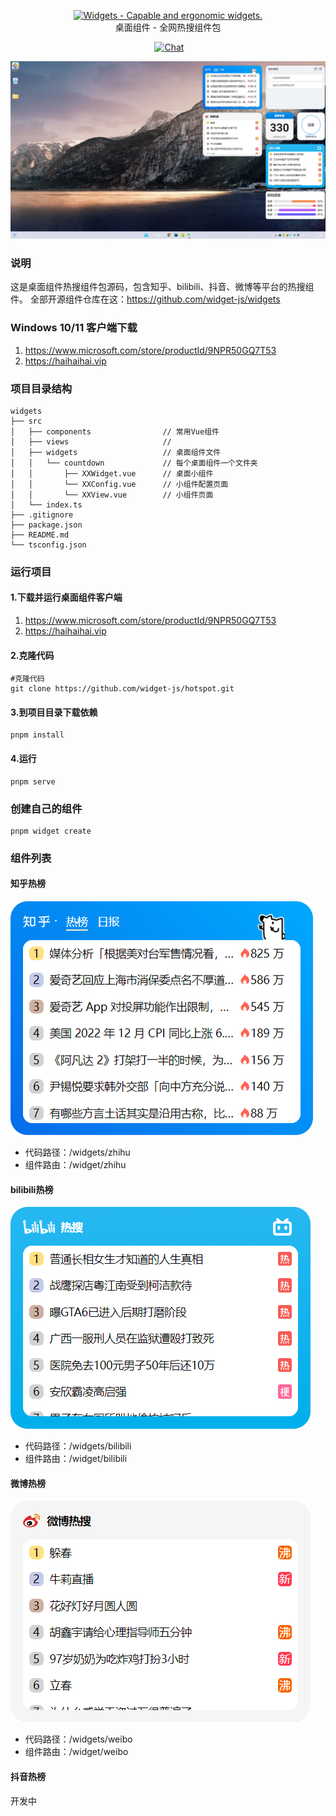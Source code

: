 <p align="center">
<a href="https://github.com/widget-js/widgets">
  <img width="150" src="https://raw.githubusercontent.com/widget-js/widgets/master/screenshot/logo.png" alt="Widgets - Capable and ergonomic widgets." width="300">
</a>
<br>
桌面组件 - 全网热搜组件包
</p>

<p align="center">
  <img src="https://img.shields.io/github/license/widget-js/widgets" alt="">
  <a href="https://discord.gg/vwSAaRR8cT"><img src="https://img.shields.io/badge/chat-on%20discord-7289da.svg?sanitize=true" alt="Chat"></a>

![png](screenshot.jpg)

### 说明

这是桌面组件热搜组件包源码，包含知乎、bilibili、抖音、微博等平台的热搜组件。
全部开源组件仓库在这：https://github.com/widget-js/widgets

### Windows 10/11 客户端下载

1. https://www.microsoft.com/store/productId/9NPR50GQ7T53
2. https://haihaihai.vip

### 项目目录结构

```
widgets
├── src
│   ├── components                // 常用Vue组件
│   ├── views                     //
│   ├── widgets                   // 桌面组件文件
│   │   └── countdown             // 每个桌面组件一个文件夹
│   │       ├── XXWidget.vue      // 桌面小组件
│   │       └── XXConfig.vue      // 小组件配置页面
│   │       └── XXView.vue        // 小组件页面
│   └── index.ts
├── .gitignore
├── package.json
├── README.md
└── tsconfig.json
```

### 运行项目
#### 1.下载并运行桌面组件客户端
1. https://www.microsoft.com/store/productId/9NPR50GQ7T53
2. https://haihaihai.vip

#### 2.克隆代码

```shell
#克隆代码
git clone https://github.com/widget-js/hotspot.git
```
#### 3.到项目目录下载依赖
```shell
pnpm install
```
#### 4.运行
```shell
pnpm serve
```

### 创建自己的组件

```shell
pnpm widget create
```

### 组件列表

#### 知乎热榜

![png](public/images/preview_zhihu.png)

- 代码路径：/widgets/zhihu
- 组件路由：/widget/zhihu

#### bilibili热榜

![png](public/images/bilibili_hot_search.png)

- 代码路径：/widgets/bilibili
- 组件路由：/widget/bilibili



#### 微博热榜

![png](public/images/weibo_hot_search.png)

- 代码路径：/widgets/weibo
- 组件路由：/widget/weibo


#### 抖音热榜

开发中
